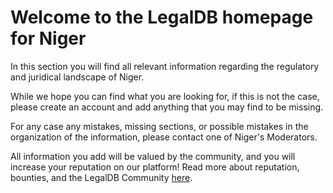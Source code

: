 <!-- TITLE: Niger -->
<!-- SUBTITLE: Welcome to the legalDB home of Niger -->

# Welcome to the LegalDB homepage for Niger

In this section you will find all relevant information regarding the regulatory and juridical landscape of Niger.

While we hope you can find what you are looking for, if this is not the case, please create an account and add anything that you may find to be missing.

For any case any mistakes, missing sections, or possible mistakes in the organization of the information, please contact one of Niger's Moderators.

All information you add will be valued by the community, and you will increase your reputation on our platform! Read more about reputation, bounties, and the LegalDB Community [here](http://legaldb.herokuapp.com/legaldb/community).
